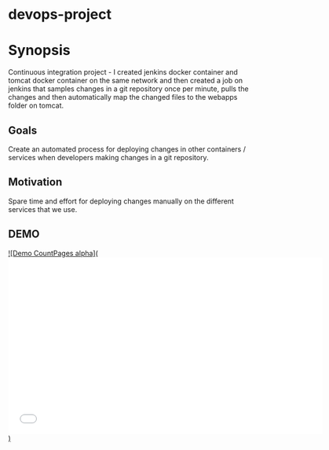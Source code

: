 # devops-project

# Synopsis

Continuous integration project - I created jenkins docker container and tomcat docker container on the same network and then created a job on jenkins that samples changes in a git repository once per minute, pulls the changes and then automatically map the changed files to the webapps folder on tomcat.

## Goals

Create an automated process for deploying changes in other containers / services when developers making changes in a git repository.

## Motivation

Spare time and effort for deploying changes manually on the different services that we use.

## DEMO

[![Demo CountPages alpha](<iframe src='//gifs.com/embed/k8AMxX' frameborder='0' scrolling='no' width='640px' height='360px' style='-webkit-backface-visibility: hidden;-webkit-transform: scale(1);' ></iframe>)](https://www.youtube.com/watch?v=QmFHNb4QLdQ)


